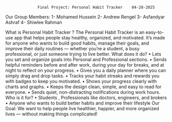                   Final Project: Personal Habit Tracker    04-28-2025
Our Group Members:
1-	Mohamed Hussein
2-	Andrew Rengel
3-	Asfandyar Ashraf 
4-	Shiwlee Rahman

What is Personal Habit Tracker ?
The Personal Habit Tracker is an easy-to-use app that helps people stay healthy, organized, and motivated. It’s made for anyone who wants to build good habits, manage their goals, and improve their daily routines — whether you’re a student, a busy professional, or just someone trying to live better.
What does it do?
•	Lets you set and organize goals into Personal and Professional sections.
•	Sends helpful reminders before and after work, during your day for breaks, and at night to reflect on your progress.
•	Gives you a daily planner where you can simply drag and drop tasks.
•	Tracks your habit streaks and rewards you with badges to keep you motivated.
•	Shows your progress clearly with charts and graphs.
•	Keeps the design clean, simple, and easy to read for everyone.
•	Sends quiet, non-distracting notifications during work hours.
Who is it for?
•	Students , Professionals like doctors, engineers, and brokers
•	Anyone who wants to build better habits and improve their lifestyle
Our Goal:
We want to help people live healthier, happier, and more organized lives — without making things complicated!
